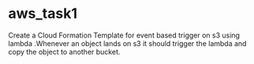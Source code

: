 # aws_task1

Create a Cloud Formation Template for event based trigger on s3 using lambda .Whenever an object lands on s3 it should trigger the lambda and copy the object to another bucket.
